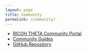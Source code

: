 ```yaml
---
layout: page
title: Community
permalink: /community/
---
```


* [RICOH THETA Community Portal](http://theta360developers.github.io/)
* [Community Guides](http://theta360developers.github.io/#guides)
* [GitHub Repository](https://github.com/theta360developers/)
